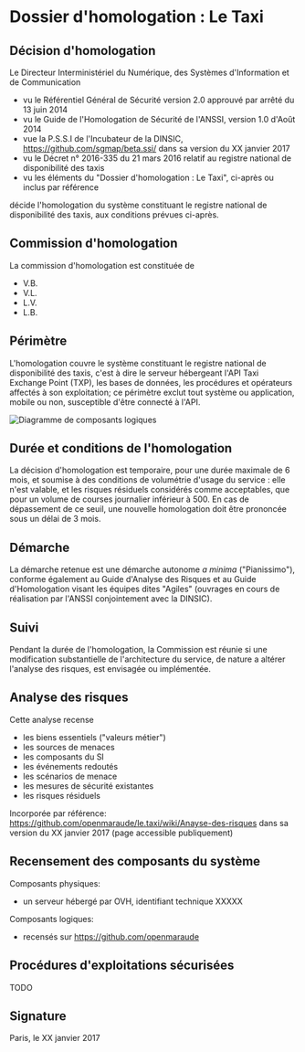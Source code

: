 # Dossier d'homologation : Le Taxi

## Décision d'homologation

Le Directeur Interministériel du Numérique, des Systèmes d'Information et de Communication

  - vu le Référentiel Général de Sécurité version 2.0 approuvé par arrêté du 13 juin 2014
  - vu le Guide de l'Homologation de Sécurité de l'ANSSI, version 1.0 d'Août 2014
  - vue la P.S.S.I de l'Incubateur de la DINSIC, https://github.com/sgmap/beta.ssi/ dans sa version du XX janvier 2017
  - vu le Décret n° 2016-335 du 21 mars 2016 relatif au registre national de disponibilité des taxis
  - vu les éléments du "Dossier d'homologation : Le Taxi", ci-après ou inclus par référence

décide l'homologation du système constituant le registre national de disponibilité des taxis, aux conditions prévues ci-après.

## Commission d'homologation

La commission d'homologation est constituée de

  - V.B.
  - V.L.
  - L.V.
  - L.B.

## Périmètre

L'homologation couvre le système constituant le registre national de disponibilité des taxis, c'est à dire le serveur hébergeant l'API Taxi Exchange Point (TXP), les bases de données, les procédures et opérateurs affectés à son exploitation; ce périmètre exclut tout système ou application, mobile ou non, susceptible d'être connecté à l'API.

![Diagramme de composants logiques](https://cdn.rawgit.com/openmaraude/APITaxi_front/588acd56562385ca02e1de3aba0fb8635480e4e9/APITaxi_front/static/images/overview.svg)

## Durée et conditions de l'homologation

La décision d'homologation est temporaire, pour une durée maximale de 6 mois, et soumise à des conditions de volumétrie d'usage du service : elle n'est valable, et les risques résiduels considérés comme acceptables, que pour un volume de courses journalier inférieur à 500. En cas de dépassement de ce seuil, une nouvelle homologation doit être prononcée sous un délai de 3 mois.

## Démarche

La démarche retenue est une démarche autonome _a minima_ ("Pianissimo"), conforme également au Guide d'Analyse des Risques et au Guide d'Homologation visant les équipes dites "Agiles" (ouvrages en cours de réalisation par l'ANSSI conjointement avec la DINSIC).

## Suivi

Pendant la durée de l'homologation, la Commission est réunie si une modification substantielle de l'architecture du service, de nature a altérer l'analyse des risques, est envisagée ou implémentée.

## Analyse des risques

Cette analyse recense

  - les biens essentiels ("valeurs métier")
  - les sources de menaces
  - les composants du SI
  - les événements redoutés
  - les scénarios de menace
  - les mesures de sécurité existantes
  - les risques résiduels

Incorporée par référence: https://github.com/openmaraude/le.taxi/wiki/Anayse-des-risques dans sa version du XX janvier 2017 (page accessible publiquement)

## Recensement des composants du système

Composants physiques:

  - un serveur hébergé par OVH, identifiant technique XXXXX

Composants logiques:

  - recensés sur https://github.com/openmaraude

## Procédures d'exploitations sécurisées

TODO

## Signature

Paris, le XX janvier 2017
